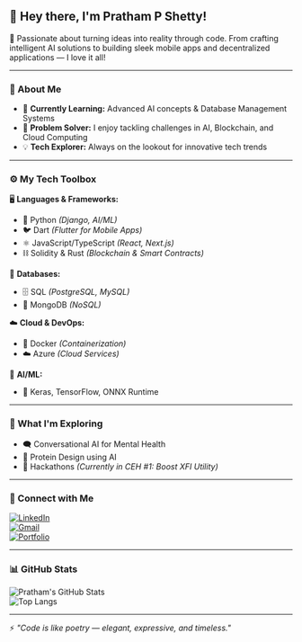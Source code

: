 ## 👋 Hey there, I'm Pratham P Shetty!

🚀 Passionate about turning ideas into reality through code. From crafting intelligent AI solutions to building sleek mobile apps and decentralized applications — I love it all!  

---

### 🧠 About Me  
- 🌱 **Currently Learning:** Advanced AI concepts & Database Management Systems  
- 🧩 **Problem Solver:** I enjoy tackling challenges in AI, Blockchain, and Cloud Computing  
- 💡 **Tech Explorer:** Always on the lookout for innovative tech trends  

---

### ⚙️ My Tech Toolbox  
🖥️ **Languages & Frameworks:**  
- 🐍 Python *(Django, AI/ML)*  
- 🐦 Dart *(Flutter for Mobile Apps)*  
- ⚛️ JavaScript/TypeScript *(React, Next.js)*  
- ⛓️ Solidity & Rust *(Blockchain & Smart Contracts)*  

💾 **Databases:**  
- 🗄️ SQL *(PostgreSQL, MySQL)*  
- 🌱 MongoDB *(NoSQL)*  

☁️ **Cloud & DevOps:**  
- 🐋 Docker *(Containerization)*  
- ☁️ Azure *(Cloud Services)*  

🤖 **AI/ML:**  
- 🧠 Keras, TensorFlow, ONNX Runtime  

---

### 🌱 What I'm Exploring  
- 🗨️ Conversational AI for Mental Health  
- 🧪 Protein Design using AI  
- 🎯 Hackathons *(Currently in CEH #1: Boost XFI Utility)*  

---

### 🔗 Connect with Me  
[![LinkedIn](https://img.shields.io/badge/-LinkedIn-blue?logo=linkedin&logoColor=white&style=for-the-badge)](https://www.linkedin.com/in/pratham-p-shetty-a46675298)  
[![Gmail](https://img.shields.io/badge/-Gmail-red?logo=gmail&logoColor=white&style=for-the-badge)](mailto:prathampshetty99sai@gmail.com)  
[![Portfolio](https://img.shields.io/badge/-Portfolio-black?logo=internetexplorer&logoColor=white&style=for-the-badge)](https://prathampshetty.me)  

---

### 📊 GitHub Stats  
![Pratham's GitHub Stats](https://github-readme-stats.vercel.app/api?username=PrathamPShetty&show_icons=true&theme=radical)  
![Top Langs](https://github-readme-stats.vercel.app/api/top-langs/?username=PrathamPShetty&layout=compact&theme=radical)  

---

⚡ *"Code is like poetry — elegant, expressive, and timeless."*  

